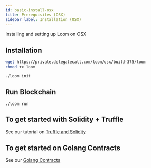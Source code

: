 ```yaml
---
id: basic-install-osx
title: Prerequisites (OSX)
sidebar_label: Installation (OSX)
---
```

Installing and setting up Loom on OSX


## Installation

```bash
wget https://private.delegatecall.com/loom/osx/build-375/loom
chmod +x loom

./loom init
```

## Run Blockchain
```
./loom run
```


## To get started with Solidity + Truffle

See our tutorial on [Truffle and Solidity](truffle-deploy.html)


## To get started on Golang Contracts 

See our [Golang Contracts](prereqs.html)